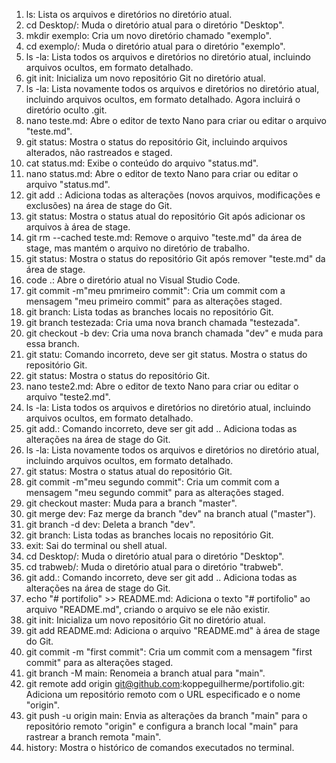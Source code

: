 1. ls: Lista os arquivos e diretórios no diretório atual.
2. cd Desktop/: Muda o diretório atual para o diretório "Desktop".
3. mkdir exemplo: Cria um novo diretório chamado "exemplo".
4. cd exemplo/: Muda o diretório atual para o diretório "exemplo".
5. ls -la: Lista todos os arquivos e diretórios no diretório atual, incluindo arquivos ocultos, em formato detalhado.
6. git init: Inicializa um novo repositório Git no diretório atual.
7. ls -la: Lista novamente todos os arquivos e diretórios no diretório atual, incluindo arquivos ocultos, em formato detalhado. Agora incluirá o diretório oculto .git.
8. nano teste.md: Abre o editor de texto Nano para criar ou editar o arquivo "teste.md".
9. git status: Mostra o status do repositório Git, incluindo arquivos alterados, não rastreados e staged.
10. cat status.md: Exibe o conteúdo do arquivo "status.md".
11. nano status.md: Abre o editor de texto Nano para criar ou editar o arquivo "status.md".
12. git add .: Adiciona todas as alterações (novos arquivos, modificações e exclusões) na área de stage do Git.
13. git status: Mostra o status atual do repositório Git após adicionar os arquivos à área de stage.
14. git rm --cached teste.md: Remove o arquivo "teste.md" da área de stage, mas mantém o arquivo no diretório de trabalho.
15. git status: Mostra o status do repositório Git após remover "teste.md" da área de stage.
16. code .: Abre o diretório atual no Visual Studio Code.
17. git commit -m"meu pmrimeiro commit": Cria um commit com a mensagem "meu primeiro commit" para as alterações staged.
18. git branch: Lista todas as branches locais no repositório Git.
19. git branch testezada: Cria uma nova branch chamada "testezada".
20. git checkout -b dev: Cria uma nova branch chamada "dev" e muda para essa branch.
21. git statu: Comando incorreto, deve ser git status. Mostra o status do repositório Git.
22. git status: Mostra o status do repositório Git.
23. nano teste2.md: Abre o editor de texto Nano para criar ou editar o arquivo "teste2.md".
24. ls -la: Lista todos os arquivos e diretórios no diretório atual, incluindo arquivos ocultos, em formato detalhado.
25. git add.: Comando incorreto, deve ser git add .. Adiciona todas as alterações na área de stage do Git.
26. ls -la: Lista novamente todos os arquivos e diretórios no diretório atual, incluindo arquivos ocultos, em formato detalhado.
27. git status: Mostra o status atual do repositório Git.
28. git commit -m"meu segundo commit": Cria um commit com a mensagem "meu segundo commit" para as alterações staged.
29. git checkout master: Muda para a branch "master".
30. git merge dev: Faz merge da branch "dev" na branch atual ("master").
31. git branch -d dev: Deleta a branch "dev".
32. git branch: Lista todas as branches locais no repositório Git.
33. exit: Sai do terminal ou shell atual.
34. cd Desktop/: Muda o diretório atual para o diretório "Desktop".
35. cd trabweb/: Muda o diretório atual para o diretório "trabweb".
36. git add.: Comando incorreto, deve ser git add .. Adiciona todas as alterações na área de stage do Git.
37. echo "# portifolio" >> README.md: Adiciona o texto "# portifolio" ao arquivo "README.md", criando o arquivo se ele não existir.
38. git init: Inicializa um novo repositório Git no diretório atual.
39. git add README.md: Adiciona o arquivo "README.md" à área de stage do Git.
40. git commit -m "first commit": Cria um commit com a mensagem "first commit" para as alterações staged.
41. git branch -M main: Renomeia a branch atual para "main".
42. git remote add origin git@github.com:koppeguilherme/portifolio.git: Adiciona um repositório remoto com o URL especificado e o nome "origin".
43. git push -u origin main: Envia as alterações da branch "main" para o repositório remoto "origin" e configura a branch local "main" para rastrear a branch remota "main".
44. history: Mostra o histórico de comandos executados no terminal.
